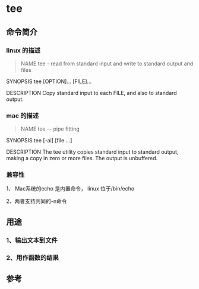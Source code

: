 # tee
## 命令简介
### linux 的描述
>NAME
       tee - read from standard input and write to standard output and files

SYNOPSIS
       tee [OPTION]... [FILE]...

DESCRIPTION
       Copy standard input to each FILE, and also to standard output.
       
### mac 的描述
>NAME
     tee -- pipe fitting

SYNOPSIS
     tee [-ai] [file ...]

DESCRIPTION
     The tee utility copies standard input to standard output, making a copy in zero or more files.  The output is unbuffered.
### 兼容性
1、 Mac系统的echo 是内置命令， linux 位于/bin/echo

2、两者支持共同的-n命令

## 用途
### 1、输出文本到文件

### 2、用作函数的结果

## 参考
